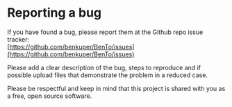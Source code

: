 # Reporting a bug

If you have found a bug, please report them at the Github repo issue tracker:\
[https://github.com/benkuper/BenTo/issues](https://github.com/benkuper/BenTo/issues)

Please add a clear description of the bug, steps to reproduce and if possible upload files that demonstrate the problem in a reduced case.

Please be respectful and keep in mind that this project is shared with you as a free, open source software.
